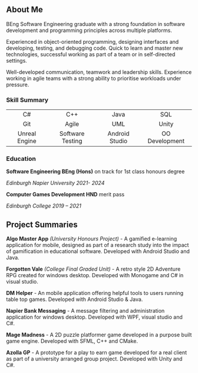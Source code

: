 ## About Me
BEng Software Engineering graduate with a strong foundation in software development and programming principles across multiple platforms.

Experienced in object-oriented programming, designing interfaces and developing, testing, and debugging code. Quick to learn and master new technologies, successful working as part of a team or in self-directed settings.

Well-developed communication, teamwork and leadership skills. Experience working in agile teams with a strong ability to prioritise workloads under pressure.

### Skill Summary
| | | | |
| :----------: | :-----------: | :----------: | :-----------: |
| C# | C++ | Java | SQL |
| Git | Agile | UML | Unity |
| Unreal Engine | Software Testing| Android Studio | OO Development |

### Education

**Software Engineering BEng (Hons)** on track for 1st class honours degree

*Edinburgh Napier University 2021- 2024*

**Computer Games Development HND** merit pass

*Edinburgh College 2019 – 2021*

## Project Summaries 

**Algo Master App** *(University Honours Project)* - A gamified e-learning application for mobile, designed as part of a research study into the impact of gamification in educational software. Developed with Android Studio and Java.

**Forgotten Vale** *(College Final Graded Unit)* - A retro style 2D Adventure RPG created for windows desktop. Developed with Monogame and C# in visual studio. 

**DM Helper** - An mobile application offering helpful tools to users running table top games. Developed with Android Studio & Java.

**Napier Bank Messaging** - A message filtering and administration application for windows desktop. Developed with WPF, visual studio and C#.

**Mage Madness** - A 2D puzzle platformer game developed in a purpose built game engine. Developed with SFML, C++ and CMake. 

**Azolla GP** - A prototype for a play to earn game developed for a real client as part of a university arranged group project. Developed with Unity and C#.


<!--
**dv-dev-6000/dv-dev-6000** is a ✨ _special_ ✨ repository because its `README.md` (this file) appears on your GitHub profile.

Here are some ideas to get you started:

- 🔭 I’m currently working on ...
- 🌱 I’m currently learning ...
- 👯 I’m looking to collaborate on ...
- 🤔 I’m looking for help with ...
- 💬 Ask me about ...
- 📫 How to reach me: ...
- 😄 Pronouns: ...
- ⚡ Fun fact: ...
-->
